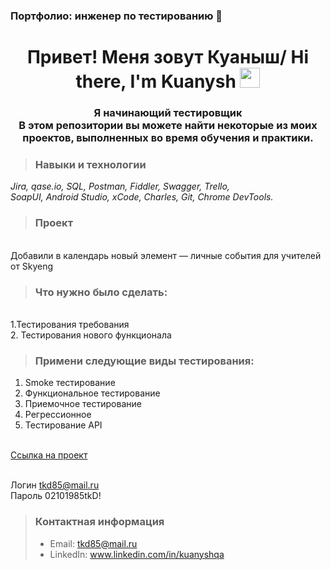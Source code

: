 ### Портфолио: инженер по тестированию 👋

<h1 align="center">Привет! Меня зовут Куаныш/ Hi there, I'm Kuanysh</a> 
<img src="https://github.com/blackcater/blackcater/raw/main/images/Hi.gif" height="32"/></h1>
<h3 align="center">Я начинающий тестировщик <br>В этом репозитории вы можете найти некоторые из моих проектов, выполненных во время обучения и практики.</h3>



><h3>Навыки и технологии</h3>
<p><em>Jira, qase.io, SQL, Postman, Fiddler, Swagger, Trello,
<br>SoapUI, Android Studio, xCode, Charles, Git, Chrome DevTools.</em></p>

><h3>Проект</h3>
<br> Добавили в календарь новый элемент — личные события для учителей от Skyeng

><h3>Что нужно было сделать:</h3>

<br>1.Тестирования требования
<br>2. Тестирования нового функционала

><h3>Примени следующие виды тестирования:</h3>

<ol>
  <li>Smoke тестирование</li>
  <li>Функциональное тестирование</li>
  <li>Приемочное тестирование</li>
  <li>Регрессионное</li>
  <li>Тестирование API</li>
</ol>


<br>[Ссылка на проект
](https://bagqareport.atlassian.net/l/cp/B5pRbcCC)

<br>Логин tkd85@mail.ru 
<br>Пароль 02101985tkD!


>#### <h3>Контактная информация</h3>
> - Email: tkd85@mail.ru
> - LinkedIn: www.linkedin.com/in/kuanyshqa


<!--
**Kuanysh-QA/Kuanysh-QA** is a ✨ _special_ ✨ repository because its `README.md` (this file) appears on your GitHub profile.

Here are some ideas to get you started:

- 🔭 I’m currently working on ...
- 🌱 I’m currently learning ...
- 👯 I’m looking to collaborate on ...
- 🤔 I’m looking for help with ...
- 💬 Ask me about ...
- 📫 How to reach me: ...
- 😄 Pronouns: ...
- ⚡ Fun fact: ...
-->
